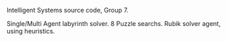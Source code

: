 Intelligent Systems source code, Group 7.

Single/Multi Agent labyrinth solver.
8 Puzzle searchs.
Rubik solver agent, using heuristics.
